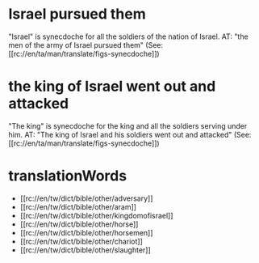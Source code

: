 # Israel pursued them

"Israel" is synecdoche for all the soldiers of the nation of Israel. AT: "the men of the army of Israel pursued them" (See: [[rc://en/ta/man/translate/figs-synecdoche]])

# the king of Israel went out and attacked

"The king" is synecdoche for the king and all the soldiers serving under him. AT: "The king of Israel and his soldiers went out and attacked" (See: [[rc://en/ta/man/translate/figs-synecdoche]])

# translationWords

* [[rc://en/tw/dict/bible/other/adversary]]
* [[rc://en/tw/dict/bible/other/aram]]
* [[rc://en/tw/dict/bible/other/kingdomofisrael]]
* [[rc://en/tw/dict/bible/other/horse]]
* [[rc://en/tw/dict/bible/other/horsemen]]
* [[rc://en/tw/dict/bible/other/chariot]]
* [[rc://en/tw/dict/bible/other/slaughter]]